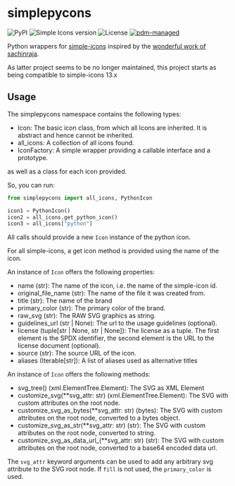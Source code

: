 # simplepycons

![PyPI](https://img.shields.io/pypi/v/simplepycons?logo=python&logoColor=%23cccccc) ![Simple Icons version](https://img.shields.io/badge/dynamic/regex?url=https%3A%2F%2Fraw.githubusercontent.com%2Fcarstencodes%2Fsimplepycons%2Frefs%2Fheads%2Fmain%2F.gitmodules&search=%5C%5Bsubmodule%20%22vendor%5C%2Fsimple-icons%22%5C%5D%5B%5E%5C%5B%5D%2Bbranch%5Cs*%3D%5Cs*%28%3F%3Cversion%3E%5Cd%2B%5C.%5Cd%2B%5C.%5Cd%2B%3F%29&replace=%24%3Cversion%3E&flags=ims&label=Simple%20Icons%20version) ![License](https://img.shields.io/github/license/carstencodes/simplepycons?label=License) [![pdm-managed](https://img.shields.io/badge/pdm-managed-blueviolet)](https://pdm.fming.dev)

Python wrappers for [simple-icons](https://github.com/simple-icons/simple-icons)
inspired by the [wonderful work of sachinraja](https://github.com/sachinraja/simple-icons-py).

As latter project seems to be no longer maintained, this project starts as being compatible to
simple-icons 13.x

## Usage

The simplepycons namespace contains the following types:

* Icon: The basic icon class, from which all Icons are inherited. It is abstract and hence cannot be inherited. 
* all_icons: A collection of all icons found.
* IconFactory: A simple wrapper providing a callable interface and a prototype.

as well as a class for each icon provided.

So, you can run:

```python
from simplepycons import all_icons, PythonIcon

icon1 = PythonIcon()
icon2 = all_icons.get_python_icon()
icon3 = all_icons["python"]
```

All calls should provide a new `Icon` instance of the python icon.

For all simple-icons, a get icon method is provided using the name of the icon.

An instance of `Icon` offers the following properties:

* name (str): The name of the icon, i.e. the name of the simple-icon id.
* original_file_name (str): The name of the file it was created from.
* title (str): The name of the brand
* primary_color (str): The primary color of the brand.
* raw_svg (str): The RAW SVG graphics as string.
* guidelines_url (str | None): The url to the usage guidelines (optional).
* license (tuple[str | None, str | None]): The license as a tuple. The first element is the SPDX identifier, the second element is the URL to the license document (optional).
* source (str): The source URL of the icon.
* aliases (Iterable[str]): A list of aliases used as alternative titles

An instance of `Icon` offers the following methods:

* svg_tree() (xml.ElementTree.Element): The SVG as XML Element
* customize_svg(**svg_attr: str) (xml.ElementTree.Element): The SVG with custom attributes on the root node.
* customize_svg_as_bytes(**svg_attr: str) (bytes): The SVG with custom attributes on the root node, converted to a bytes object.
* customize_svg_as_str(**svg_attr: str) (str): The SVG with custom attributes on the root node, converted to string.
* customize_svg_as_data_url_(**svg_attr: str) (str): The SVG with custom attributes on the root node, converted to a base64 encoded data url.

The `svg_attr` keyword arguments can be used to add any arbitrary svg attribute to the SVG root node. If `fill` is not used, the `primary_color` is used.
